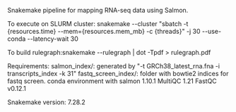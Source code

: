 Snakemake pipeline for mapping RNA-seq data using Salmon.

To execute on SLURM cluster: snakemake --cluster "sbatch -t {resources.time} --mem={resources.mem_mb} -c {threads}" -j 30 --use-conda --latency-wait 30

To build rulegraph:snakemake --rulegraph | dot -Tpdf > rulegraph.pdf

Requirements: 
salmon_index/: generated by "-t GRCh38_latest_rna.fna -i transcripts_index -k 31"
fastq_screen_index/: folder with bowtie2 indices for fastq screen.
conda environment with salmon 1.10.1 MultiQC 1.21 FastQC v0.12.1

Snakemake version: 7.28.2
